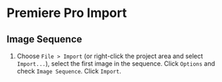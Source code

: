 # Premiere Pro Import

## Image Sequence

1. Choose `File > Import` (or right-click the project area and select `Import...`), select the first image in the sequence. Click `Options` and check `Image Sequence`. Click `Import`.
